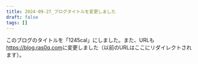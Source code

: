 ```yaml
---
title: 2024-09-27_ブログタイトルを変更しました
draft: false
tags: []
---
```

このブログのタイトルを「1245cal」にしました。また、URLも<https://blog.ras0q.com>に変更しました（以前のURLはここにリダイレクトされます）。
